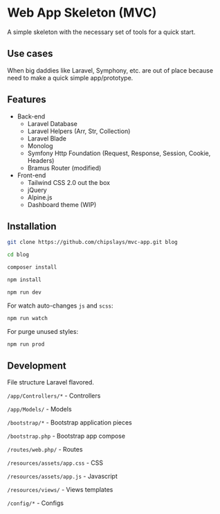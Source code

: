 # Web App Skeleton (MVC)

A simple skeleton with the necessary set of tools for a quick start.

## Use cases
When big daddies like Laravel, Symphony, etc. are out of place because need to make a quick simple app/prototype.

## Features
* Back-end
  * Laravel Database
  * Laravel Helpers (Arr, Str, Collection)
  * Laravel Blade
  * Monolog
  * Symfony Http Foundation (Request, Response, Session, Cookie, Headers)
  * Bramus Router (modified)
* Front-end
  * Tailwind CSS 2.0 out the box
  * jQuery
  * Alpine.js
  * Dashboard theme (WIP)

## Installation

```bash
git clone https://github.com/chipslays/mvc-app.git blog
```

```bash
cd blog
```

```bash
composer install
```

```bash
npm install
```

```bash
npm run dev
```

For watch auto-changes `js` and `scss`:

```bash
npm run watch
```

For purge unused styles:

```bash
npm run prod
```

## Development

File structure Laravel flavored.

`/app/Controllers/*` - Controllers

`/app/Models/` - Models

`/bootstrap/*` - Bootstrap application pieces

`/bootstrap.php` - Bootstrap app compose

`/routes/web.php/` - Routes

`/resources/assets/app.css` - CSS

`/resources/assets/app.js` - Javascript

`/resources/views/` - Views templates

`/config/*` - Configs








